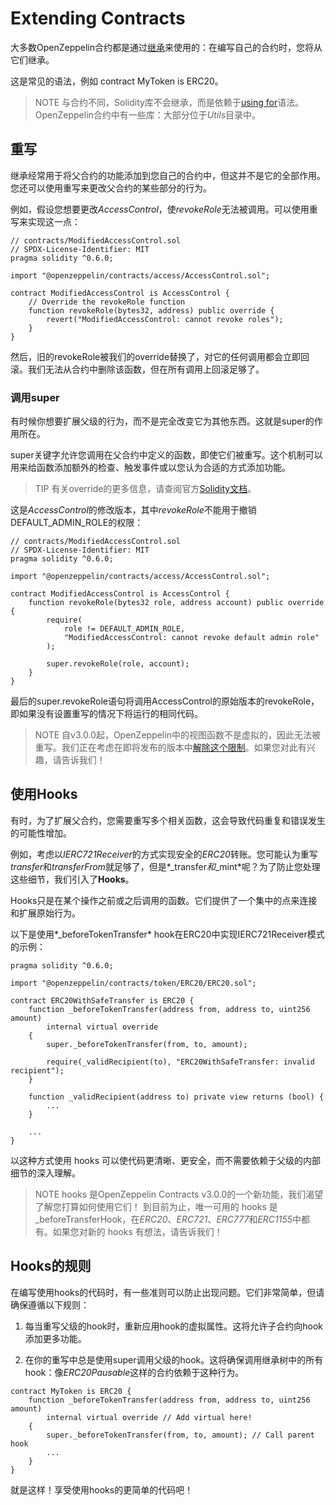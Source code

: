 # Extending Contracts
大多数OpenZeppelin合约都是通过[继承](https://solidity.readthedocs.io/en/latest/contracts.html#inheritance)来使用的：在编写自己的合约时，您将从它们继承。

这是常见的语法，例如 contract MyToken is ERC20。

> NOTE
与合约不同，Solidity库不会继承，而是依赖于[using for](https://solidity.readthedocs.io/en/latest/contracts.html#using-for)语法。
OpenZeppelin合约中有一些库：大部分位于*Utils*目录中。

## 重写
继承经常用于将父合约的功能添加到您自己的合约中，但这并不是它的全部作用。您还可以使用重写来更改父合约的某些部分的行为。

例如，假设您想要更改*AccessControl*，使*revokeRole*无法被调用。可以使用重写来实现这一点：
```
// contracts/ModifiedAccessControl.sol
// SPDX-License-Identifier: MIT
pragma solidity ^0.6.0;

import "@openzeppelin/contracts/access/AccessControl.sol";

contract ModifiedAccessControl is AccessControl {
    // Override the revokeRole function
    function revokeRole(bytes32, address) public override {
        revert("ModifiedAccessControl: cannot revoke roles");
    }
}
```
然后，旧的revokeRole被我们的override替换了，对它的任何调用都会立即回滚。我们无法从合约中删除该函数，但在所有调用上回滚足够了。

### 调用super
有时候你想要扩展父级的行为，而不是完全改变它为其他东西。这就是super的作用所在。

super关键字允许您调用在父合约中定义的函数，即使它们被重写。这个机制可以用来给函数添加额外的检查、触发事件或以您认为合适的方式添加功能。

> TIP
有关override的更多信息，请查阅官方[Solidity文档](https://solidity.readthedocs.io/en/latest/contracts.html#index-17)。

这是*AccessControl*的修改版本，其中*revokeRole*不能用于撤销DEFAULT_ADMIN_ROLE的权限：
```
// contracts/ModifiedAccessControl.sol
// SPDX-License-Identifier: MIT
pragma solidity ^0.6.0;

import "@openzeppelin/contracts/access/AccessControl.sol";

contract ModifiedAccessControl is AccessControl {
    function revokeRole(bytes32 role, address account) public override {
        require(
            role != DEFAULT_ADMIN_ROLE,
            "ModifiedAccessControl: cannot revoke default admin role"
        );

        super.revokeRole(role, account);
    }
}
```
最后的super.revokeRole语句将调用AccessControl的原始版本的revokeRole，即如果没有设置重写的情况下将运行的相同代码。

> NOTE
自v3.0.0起，OpenZeppelin中的视图函数不是虚拟的，因此无法被重写。我们正在考虑在即将发布的版本中[解除这个限制](https://github.com/OpenZeppelin/openzeppelin-contracts/issues/2154)。如果您对此有兴趣，请告诉我们！

## 使用Hooks
有时，为了扩展父合约，您需要重写多个相关函数，这会导致代码重复和错误发生的可能性增加。

例如，考虑以*IERC721Receiver*的方式实现安全的*ERC20*转账。您可能认为重写*transfer*和*transferFrom*就足够了，但是*_transfer*和*_mint*呢？为了防止您处理这些细节，我们引入了**Hooks**。

Hooks只是在某个操作之前或之后调用的函数。它们提供了一个集中的点来连接和扩展原始行为。

以下是使用*_beforeTokenTransfer* hook在ERC20中实现IERC721Receiver模式的示例：
```
pragma solidity ^0.6.0;

import "@openzeppelin/contracts/token/ERC20/ERC20.sol";

contract ERC20WithSafeTransfer is ERC20 {
    function _beforeTokenTransfer(address from, address to, uint256 amount)
        internal virtual override
    {
        super._beforeTokenTransfer(from, to, amount);

        require(_validRecipient(to), "ERC20WithSafeTransfer: invalid recipient");
    }

    function _validRecipient(address to) private view returns (bool) {
        ...
    }

    ...
}
```
以这种方式使用 hooks 可以使代码更清晰、更安全，而不需要依赖于父级的内部细节的深入理解。

> NOTE
 hooks 是OpenZeppelin Contracts v3.0.0的一个新功能，我们渴望了解您打算如何使用它们！
到目前为止，唯一可用的 hooks 是_beforeTransferHook，在*ERC20*、*ERC721*、*ERC777*和*ERC1155*中都有。如果您对新的 hooks 有想法，请告诉我们！

## Hooks的规则
在编写使用hooks的代码时，有一些准则可以防止出现问题。它们非常简单，但请确保遵循以下规则：

1. 每当重写父级的hook时，重新应用hook的虚拟属性。这将允许子合约向hook添加更多功能。

2. 在你的重写中总是使用super调用父级的hook。这将确保调用继承树中的所有hook：像*ERC20Pausable*这样的合约依赖于这种行为。
```
contract MyToken is ERC20 {
    function _beforeTokenTransfer(address from, address to, uint256 amount)
        internal virtual override // Add virtual here!
    {
        super._beforeTokenTransfer(from, to, amount); // Call parent hook
        ...
    }
}
```
就是这样！享受使用hooks的更简单的代码吧！

